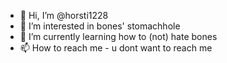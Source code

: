 - 👋 Hi, I’m @horsti1228
- 👀 I’m interested in bones' stomachhole
- 🌱 I’m currently learning how to (not) hate bones
- 📫 How to reach me - u dont want to reach me

<!---
horsti1228/horsti1228 is a ✨ special ✨ repository because its `README.md` (this file) appears on your GitHub profile.
You can click the Preview link to take a look at your changes.
--->
